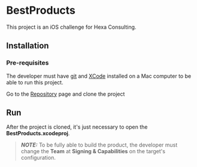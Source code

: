# BestProducts

This project is an iOS challenge for Hexa Consulting.

## Installation

### Pre-requisites

The developer must have [git](https://git-scm.com/downloads) and [XCode](https://apps.apple.com/us/app/xcode/id497799835?mt=12/) installed on a Mac computer to be able to run this project.

Go to the [Repository](https://github.com/leonardofs88/BestProducts) page and clone the project

## Run

After the project is cloned, it's just necessary to open the **BestProducts.xcodeproj**. 

> **_NOTE:_**  To be fully able to build the product, the developer must change the **Team** at **Signing & Capabilities** on the target's configuration.
